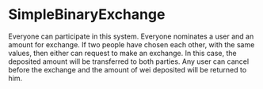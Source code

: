 # SimpleBinaryExchange
Everyone can participate in this system.
Everyone nominates a user and an amount for exchange.
If two people have chosen each other, with the same values, then either can request to make an exchange. In this case, the deposited amount will be transferred to both parties.
Any user can cancel before the exchange and the amount of wei deposited will be returned to him.

